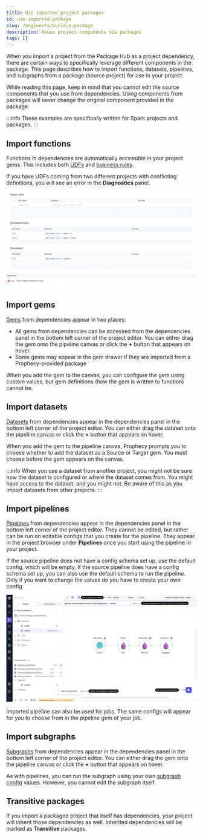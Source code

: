 ```yaml
---
title: Use imported project packages
id: use-imported-package
slug: /engineers/build-a-package
description: Reuse project components via packages
tags: []
---
```


When you import a project from the Package Hub as a project dependency, there are certain ways to specifically leverage different components in the package. This page describes how to import functions, datasets, pipelines, and subgraphs from a package (source project) for use in your project.

While reading this page, keep in mind that you cannot edit the source components that you use from dependencies. Using components from packages will never change the original component provided in the package.

:::info
These examples are specifically written for Spark projects and packages.
:::

## Import functions

Functions in dependencies are automatically accessible in your project gems. This includes both [UDFs](/engineers/user-defined-functions) and [business rules](/engineers/business-rules).

If you have UDFs coming from two different projects with conflicting definitions, you will see an error in the **Diagnostics** panel.

![UDFConflict](./img/UDFConflictError.png)

## Import gems

[Gems](/engineers/gems) from dependencies appear in two places:

- All gems from dependencies can be accessed from the dependencies panel in the bottom left corner of the project editor. You can either drag the gem onto the pipeline canvas or click the **+** button that appears on hover.
- Some gems may appear in the gem drawer if they are imported from a Prophecy-provided package

When you add the gem to the canvas, you can configure the gem using custom values, but gem definitions (how the gem is written to function) cannot be.

## Import datasets

[Datasets](/engineers/dataset) from dependencies appear in the dependencies panel in the bottom left corner of the project editor. You can either drag the dataset onto the pipeline canvas or click the **+** button that appears on hover.

When you add the gem to the pipeline canvas, Prophecy prompts you to choose whether to add the dataset as a Source or Target gem. You must choose before the gem appears on the canvas.

:::info
When you use a dataset from another project, you might not be sure how the dataset is configured or where the dataset comes from. You might have access to the dataset, and you might not. Be aware of this as you import datasets from other projects.
:::

## Import pipelines

[Pipelines](/engineers/pipelines) from dependencies appear in the dependencies panel in the bottom left corner of the project editor. They cannot be edited, but rather can be run on editable configs that you create for the pipeline. They appear in the project browser under **Pipelines** once you start using the pipeline in your project.

If the source pipeline does not have a config schema set up, use the default config, which will be empty. If the source pipeline does have a config schema set up, you can also use the default schema to run the pipeline. Only if you want to change the values do you have to create your own config.

![Add new config to imported pipeline](img/imported-pipeline-config.png)

Imported pipeline can also be used for jobs. The same configs will appear for you to choose from in the pipeline gem of your job.

## Import subgraphs

[Subgraphs](/engineers/subgraph) from dependencies appear in the dependencies panel in the bottom left corner of the project editor. You can either drag the gem onto the pipeline canvas or click the **+** button that appears on hover.

As with pipelines, you can run the subgraph using your own [subgraph config](/engineers/basic-subgraph#subgraph-configurations) values. However, you cannot edit the subgraph itself.

## Transitive packages

If you import a packaged project that itself has dependencies, your project will inherit those dependencies as well. Inherited dependencies will be marked as **Transitive** packages.
